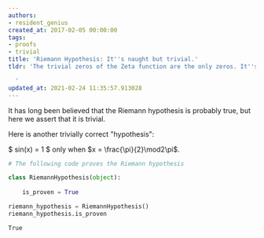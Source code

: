 ```yaml
---
authors:
- resident_genius
created_at: 2017-02-05 00:00:00
tags:
- proofs
- trivial
title: 'Riemann Hypothesis: It''s naught but trivial.'
tldr: 'The trivial zeros of the Zeta function are the only zeros. It''s trivial. QED.

  '
updated_at: 2021-02-24 11:35:57.913028
---
```


It has long been believed that the Riemann hypothesis is probably true, but here we assert that it is trivial.

Here is another trivially correct "hypothesis":

$ sin(x) = 1 $ only when $x = \frac{\pi}{2}\mod2\pi$.


```python
# The following code proves the Riemann hypothesis

class RiemannHypothesis(object):
    
    is_proven = True

riemann_hypothesis = RiemannHypothesis()
riemann_hypothesis.is_proven
```




    True